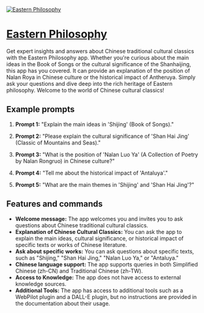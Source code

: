 [![Eastern Philosophy](https://files.oaiusercontent.com/file-QYsgSASL4ESqFh1elPcc6wuh?se=2123-10-19T05%3A18%3A04Z&sp=r&sv=2021-08-06&sr=b&rscc=max-age%3D31536000%2C%20immutable&rscd=attachment%3B%20filename%3D5ff6cca9-69bf-48b4-88c5-597d4028a04a.png&sig=o/VsA1UAUnh1Q2ENoYYQruFAuIlNSLekbeUr3nGE6ms%3D)](https://chat.openai.com/g/g-LIiOr76V6-eastern-philosophy)

# [Eastern Philosophy](https://chat.openai.com/g/g-LIiOr76V6-eastern-philosophy)

Get expert insights and answers about Chinese traditional cultural classics with the Eastern Philosophy app. Whether you're curious about the main ideas in the Book of Songs or the cultural significance of the Shanhaijing, this app has you covered. It can provide an explanation of the position of Nalan Roya in Chinese culture or the historical impact of Antheruya. Simply ask your questions and dive deep into the rich heritage of Eastern philosophy. Welcome to the world of Chinese cultural classics!

## Example prompts

1. **Prompt 1:** "Explain the main ideas in 'Shijing' (Book of Songs)."

2. **Prompt 2:** "Please explain the cultural significance of 'Shan Hai Jing' (Classic of Mountains and Seas)."

3. **Prompt 3:** "What is the position of 'Nalan Luo Ya' (A Collection of Poetry by Nalan Rongruo) in Chinese culture?"

4. **Prompt 4:** "Tell me about the historical impact of 'Antaluya'."

5. **Prompt 5:** "What are the main themes in 'Shijing' and 'Shan Hai Jing'?"

## Features and commands

- **Welcome message:** The app welcomes you and invites you to ask questions about Chinese traditional cultural classics.
- **Explanation of Chinese Cultural Classics:** You can ask the app to explain the main ideas, cultural significance, or historical impact of specific texts or works of Chinese literature.
- **Ask about specific works:** You can ask questions about specific texts, such as "Shijing," "Shan Hai Jing," "Nalan Luo Ya," or "Antaluya."
- **Chinese language support:** The app supports queries in both Simplified Chinese (zh-CN) and Traditional Chinese (zh-TW).
- **Access to Knowledge:** The app does not have access to external knowledge sources.
- **Additional Tools:** The app has access to additional tools such as a WebPilot plugin and a DALL-E plugin, but no instructions are provided in the documentation about their usage.